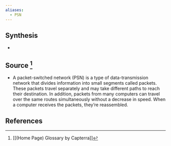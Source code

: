```yaml
---
aliases:
  - PSN
---
```

## Synthesis
- 
## Source [^1]
- A packet-switched network (PSN) is a type of data-transmission network that divides information into small segments called packets. These packets travel separately and may take different paths to reach their destination. In addition, packets from many computers can travel over the same routes simultaneously without a decrease in speed. When a computer receives the packets, they’re reassembled.
## References

[^1]: [[(Home Page) Glossary by Capterra]]